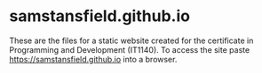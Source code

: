# samstansfield.github.io

These are the files for a static website created for the certificate in Programming and Development (IT1140).  To access the site paste https://samstansfield.github.io into a browser.
